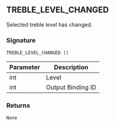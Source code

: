 ## TREBLE\_LEVEL\_CHANGED

Selected treble level has changed.


### Signature

`TREBLE_LEVEL_CHANGED ()`


| Parameter | Description |
| --- | --- |
| int | Level |
| int | Output Binding ID |


### Returns

`None`